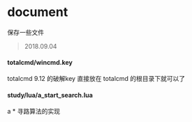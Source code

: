 # document
保存一些文件
 > 2018.09.04  
 
#### totalcmd/wincmd.key   
totalcmd 9.12 的破解key 直接放在 totalcmd 的根目录下就可以了

#### study/lua/a_start_search.lua  
a * 寻路算法的实现   



